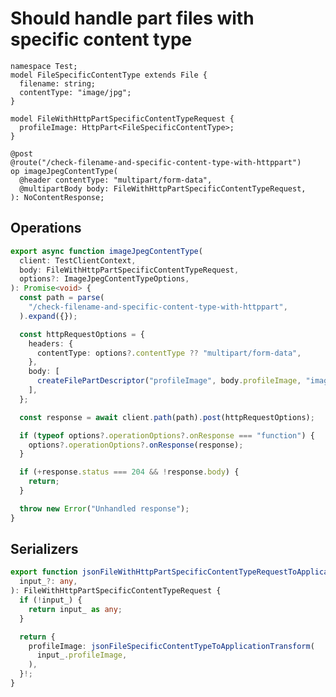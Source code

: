 # Should handle part files with specific content type

```tsp
namespace Test;
model FileSpecificContentType extends File {
  filename: string;
  contentType: "image/jpg";
}

model FileWithHttpPartSpecificContentTypeRequest {
  profileImage: HttpPart<FileSpecificContentType>;
}

@post
@route("/check-filename-and-specific-content-type-with-httppart")
op imageJpegContentType(
  @header contentType: "multipart/form-data",
  @multipartBody body: FileWithHttpPartSpecificContentTypeRequest,
): NoContentResponse;

```

## Operations

```ts src/api/testClientOperations.ts function imageJpegContentType
export async function imageJpegContentType(
  client: TestClientContext,
  body: FileWithHttpPartSpecificContentTypeRequest,
  options?: ImageJpegContentTypeOptions,
): Promise<void> {
  const path = parse(
    "/check-filename-and-specific-content-type-with-httppart",
  ).expand({});

  const httpRequestOptions = {
    headers: {
      contentType: options?.contentType ?? "multipart/form-data",
    },
    body: [
      createFilePartDescriptor("profileImage", body.profileImage, "image/jpg"),
    ],
  };

  const response = await client.path(path).post(httpRequestOptions);

  if (typeof options?.operationOptions?.onResponse === "function") {
    options?.operationOptions?.onResponse(response);
  }

  if (+response.status === 204 && !response.body) {
    return;
  }

  throw new Error("Unhandled response");
}
```

## Serializers

```ts src/models/serializers.ts function jsonFileWithHttpPartSpecificContentTypeRequestToApplicationTransform
export function jsonFileWithHttpPartSpecificContentTypeRequestToApplicationTransform(
  input_?: any,
): FileWithHttpPartSpecificContentTypeRequest {
  if (!input_) {
    return input_ as any;
  }

  return {
    profileImage: jsonFileSpecificContentTypeToApplicationTransform(
      input_.profileImage,
    ),
  }!;
}
```

